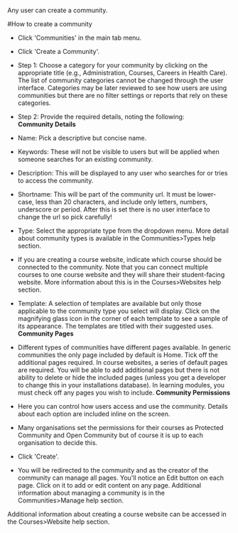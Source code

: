 Any user can create a community.

#How to create a community
* Click 'Communities' in the main tab menu.
* Click 'Create a Community'.  
* Step 1: Choose a category for your community by clicking on the appropriate title (e.g., Administration, Courses, Careers in Health Care).  The list of community categories cannot be changed through the user interface. Categories may be later reviewed to see how users are using communities but there are no filter settings or reports that rely on these categories.
* Step 2: Provide the required details, noting the following:  
**Community Details**  
* Name: Pick a descriptive but concise name.  
* Keywords: These will not be visible to users but will be applied when someone searches for an existing community.  
* Description: This will be displayed to any user who searches for or tries to access the community.  
* Shortname: This will be part of the community url.  It must be lower-case, less than 20 characters, and include only letters, numbers, underscore or period. After this is set there is no user interface to change the url so pick carefully!  
* Type: Select the appropriate type from the dropdown menu.  More detail about community types is available in the Communities>Types help section.  
* If you are creating a course website, indicate which course should be connected to the community.  Note that you can connect multiple courses to one course website and they will share their student-facing website.  More information about this is in the Courses>Websites help section.
* Template: A selection of templates are available but only those applicable to the community type you select will display.  Click on the magnifying glass icon in the corner of each template to see a sample of its appearance. The templates are titled with their suggested uses.  
**Community Pages**
* Different types of communities have different pages available.
In generic communities the only page included by default is Home.  Tick off the additional pages required.
In course websites, a series of default pages are required. You will be able to add additional pages but there is not ability to delete or hide the included pages (unless you get a developer to change this in your installations database).
In learning modules, you must check off any pages you wish to include.
**Community Permissions**
* Here you can control how users access and use the community.  Details about each option are included inline on the screen.
* Many organisations set the permissions for their courses as Protected Community and Open Community but of course it is up to each organisation to decide this.

* Click 'Create'.
* You will be redirected to the community and as the creator of the community can manage all pages.  You'll notice an Edit button on each page.  Click on it to add or edit content on any page.  Additional information about managing a community is in the Communities>Manage help section.

Additional information about creating a course website can be accessed in the Courses>Website help section.
